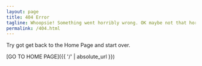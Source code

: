 ```yaml
---
layout: page
title: 404 Error
tagline: Whoopsie! Something went horribly wrong. OK maybe not that horribly...
permalink: /404.html
---
```


Try got get back to the Home Page and start over.

[GO TO HOME PAGE]({{ '/' | absolute_url }})
